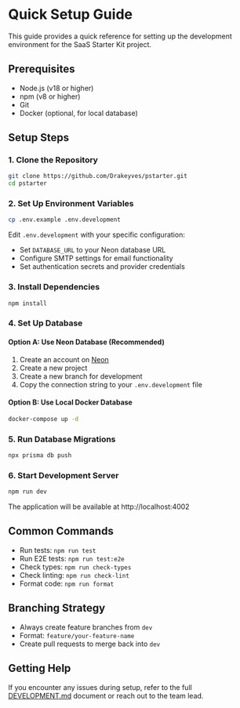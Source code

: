 # Quick Setup Guide

This guide provides a quick reference for setting up the development environment for the SaaS Starter Kit project.

## Prerequisites

- Node.js (v18 or higher)
- npm (v8 or higher)
- Git
- Docker (optional, for local database)

## Setup Steps

### 1. Clone the Repository

```bash
git clone https://github.com/Drakeyves/pstarter.git
cd pstarter
```

### 2. Set Up Environment Variables

```bash
cp .env.example .env.development
```

Edit `.env.development` with your specific configuration:

- Set `DATABASE_URL` to your Neon database URL
- Configure SMTP settings for email functionality
- Set authentication secrets and provider credentials

### 3. Install Dependencies

```bash
npm install
```

### 4. Set Up Database

#### Option A: Use Neon Database (Recommended)

1. Create an account on [Neon](https://neon.tech/)
2. Create a new project
3. Create a new branch for development
4. Copy the connection string to your `.env.development` file

#### Option B: Use Local Docker Database

```bash
docker-compose up -d
```

### 5. Run Database Migrations

```bash
npx prisma db push
```

### 6. Start Development Server

```bash
npm run dev
```

The application will be available at http://localhost:4002

## Common Commands

- Run tests: `npm run test`
- Run E2E tests: `npm run test:e2e`
- Check types: `npm run check-types`
- Check linting: `npm run check-lint`
- Format code: `npm run format`

## Branching Strategy

- Always create feature branches from `dev`
- Format: `feature/your-feature-name`
- Create pull requests to merge back into `dev`

## Getting Help

If you encounter any issues during setup, refer to the full [DEVELOPMENT.md](./DEVELOPMENT.md) document or reach out to the team lead.
